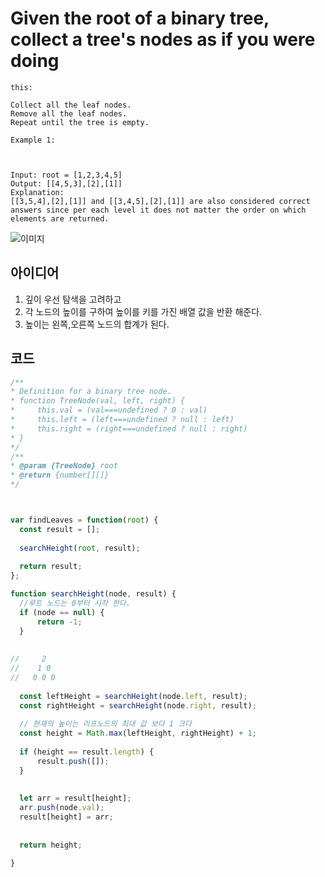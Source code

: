 # Given the root of a binary tree, collect a tree's nodes as if you were doing

``` text
this:

Collect all the leaf nodes.
Remove all the leaf nodes.
Repeat until the tree is empty.

Example 1:



Input: root = [1,2,3,4,5]
Output: [[4,5,3],[2],[1]]
Explanation:
[[3,5,4],[2],[1]] and [[3,4,5],[2],[1]] are also considered correct answers since per each level it does not matter the order on which elements are returned.
```

![이미지](https://assets.leetcode.com/uploads/2021/03/16/remleaves-tree.jpg)

## 아이디어

  1. 깊이 우선 탐색을 고려하고
  2. 각 노드의 높이를 구하여 높이를 키를 가진 배열 값을 반환 해준다.
  3. 높이는 왼쪽,오른쪽 노드의 합계가 된다.

## 코드

  ```javascript
/**
 * Definition for a binary tree node.
 * function TreeNode(val, left, right) {
 *     this.val = (val===undefined ? 0 : val)
 *     this.left = (left===undefined ? null : left)
 *     this.right = (right===undefined ? null : right)
 * }
 */
/**
 * @param {TreeNode} root
 * @return {number[][]}
 */



var findLeaves = function(root) {
    const result = [];
    
    searchHeight(root, result);
    
    return result;
};

function searchHeight(node, result) {
    //루트 노드는 0부터 시작 한다.
    if (node == null) {
        return -1;    
    }
    
    
//     2
//    1 0
//   0 0 0
    
    const leftHeight = searchHeight(node.left, result);
    const rightHeight = searchHeight(node.right, result);
    
    // 현재의 높이는 리프노드의 최대 값 보다 1 크다
    const height = Math.max(leftHeight, rightHeight) + 1;
    
    if (height == result.length) {
        result.push([]);
    }
    
    
    let arr = result[height];
    arr.push(node.val);
    result[height] = arr;
    
    
    return height;

}

  ```
